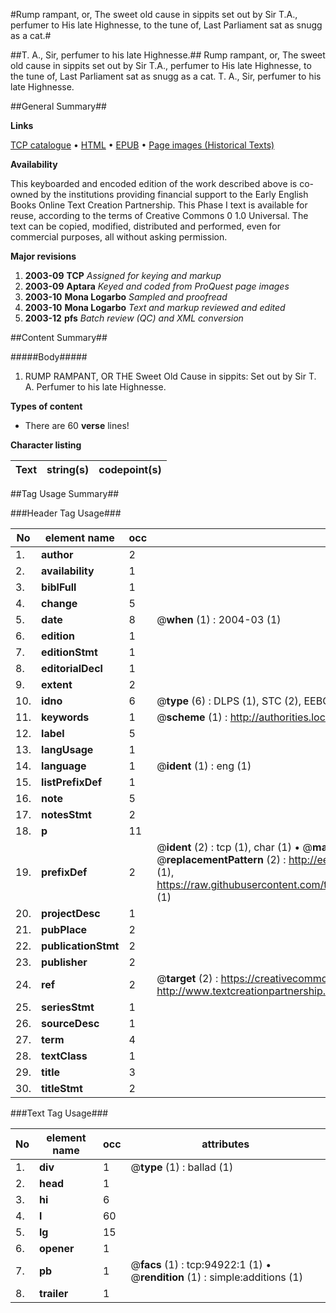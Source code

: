 #Rump rampant, or, The sweet old cause in sippits set out by Sir T.A., perfumer to His late Highnesse, to the tune of, Last Parliament sat as snugg as a cat.#

##T. A., Sir, perfumer to his late Highnesse.##
Rump rampant, or, The sweet old cause in sippits set out by Sir T.A., perfumer to His late Highnesse, to the tune of, Last Parliament sat as snugg as a cat.
T. A., Sir, perfumer to his late Highnesse.

##General Summary##

**Links**

[TCP catalogue](http://www.ota.ox.ac.uk/tcp/)  • 
[HTML](http://tei.it.ox.ac.uk/tcp/Texts-HTML/free/A25/A25585.html)  • 
[EPUB](http://tei.it.ox.ac.uk/tcp/Texts-EPUB/free/A25/A25585.epub) • 
[Page images (Historical Texts)](https://data.historicaltexts.jisc.ac.uk/view?pubId=eebo-12880440e&pageId=eebo-12880440e-94922-1)

**Availability**

This keyboarded and encoded edition of the
	       work described above is co-owned by the institutions
	       providing financial support to the Early English Books
	       Online Text Creation Partnership. This Phase I text is
	       available for reuse, according to the terms of Creative
	       Commons 0 1.0 Universal. The text can be copied,
	       modified, distributed and performed, even for
	       commercial purposes, all without asking permission.

**Major revisions**

1. __2003-09__ __TCP__ *Assigned for keying and markup*
1. __2003-09__ __Aptara__ *Keyed and coded from ProQuest page images*
1. __2003-10__ __Mona Logarbo__ *Sampled and proofread*
1. __2003-10__ __Mona Logarbo__ *Text and markup reviewed and edited*
1. __2003-12__ __pfs__ *Batch review (QC) and XML conversion*

##Content Summary##

#####Body#####

1. RUMP
RAMPANT,
OR THE
Sweet Old Cause in sippits:
Set out by Sir T. A. Perfumer to his late Highnesse.

**Types of content**

  * There are 60 **verse** lines!

**Character listing**


|Text|string(s)|codepoint(s)|
|---|---|---|

##Tag Usage Summary##

###Header Tag Usage###

|No|element name|occ|attributes|
|---|---|---|---|
|1.|__author__|2||
|2.|__availability__|1||
|3.|__biblFull__|1||
|4.|__change__|5||
|5.|__date__|8| @__when__ (1) : 2004-03 (1)|
|6.|__edition__|1||
|7.|__editionStmt__|1||
|8.|__editorialDecl__|1||
|9.|__extent__|2||
|10.|__idno__|6| @__type__ (6) : DLPS (1), STC (2), EEBO-CITATION (1), OCLC (1), VID (1)|
|11.|__keywords__|1| @__scheme__ (1) : http://authorities.loc.gov/ (1)|
|12.|__label__|5||
|13.|__langUsage__|1||
|14.|__language__|1| @__ident__ (1) : eng (1)|
|15.|__listPrefixDef__|1||
|16.|__note__|5||
|17.|__notesStmt__|2||
|18.|__p__|11||
|19.|__prefixDef__|2| @__ident__ (2) : tcp (1), char (1)  •  @__matchPattern__ (2) : ([0-9\-]+):([0-9IVX]+) (1), (.+) (1)  •  @__replacementPattern__ (2) : http://eebo.chadwyck.com/downloadtiff?vid=$1&page=$2 (1), https://raw.githubusercontent.com/textcreationpartnership/Texts/master/tcpchars.xml#$1 (1)|
|20.|__projectDesc__|1||
|21.|__pubPlace__|2||
|22.|__publicationStmt__|2||
|23.|__publisher__|2||
|24.|__ref__|2| @__target__ (2) : https://creativecommons.org/publicdomain/zero/1.0/ (1), http://www.textcreationpartnership.org/docs/. (1)|
|25.|__seriesStmt__|1||
|26.|__sourceDesc__|1||
|27.|__term__|4||
|28.|__textClass__|1||
|29.|__title__|3||
|30.|__titleStmt__|2||


###Text Tag Usage###

|No|element name|occ|attributes|
|---|---|---|---|
|1.|__div__|1| @__type__ (1) : ballad (1)|
|2.|__head__|1||
|3.|__hi__|6||
|4.|__l__|60||
|5.|__lg__|15||
|6.|__opener__|1||
|7.|__pb__|1| @__facs__ (1) : tcp:94922:1 (1)  •  @__rendition__ (1) : simple:additions (1)|
|8.|__trailer__|1||
